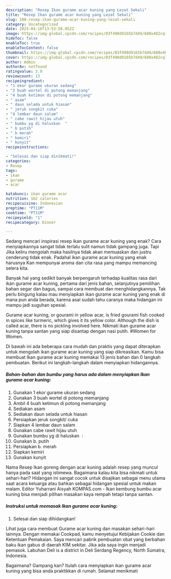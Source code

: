 ```yaml
---
description: "Resep Ikan gurame acar kuning yang Lezat Sekali"
title: "Resep Ikan gurame acar kuning yang Lezat Sekali"
slug: 108-resep-ikan-gurame-acar-kuning-yang-lezat-sekali
category: Uncategorized
date: 2023-04-16T13:53:58.052Z
image: https://img-global.cpcdn.com/recipes/03f498d9165b7d49/680x482cq70/ikan-gurame-acar-kuning-foto-resep-utama.jpg
hideToc: false
enableToc: true
enableTocContent: false
thumbnail: https://img-global.cpcdn.com/recipes/03f498d9165b7d49/680x482cq70/ikan-gurame-acar-kuning-foto-resep-utama.jpg
cover: https://img-global.cpcdn.com/recipes/03f498d9165b7d49/680x482cq70/ikan-gurame-acar-kuning-foto-resep-utama.jpg
author: Admin
authorAv: notfound
ratingvalue: 3.9
reviewcount: 13
recipeingredient:
- "1 ekor gurame ukuran sedang"
- "3 buah wortel di potong memanjang"
- "4 buah ketimun di potong memanjang"
- " asam"
- " daun selada untuk hiasan"
- " jeruk songkit cuka"
- "4 lembar daun salam"
- " cabe rawit hijau utuh"
- " bumbu yg di haluskan  "
- " b putih"
- " b merah"
- " kemiri"
- " kunyit"
recipeinstructions:

- "Selesai dan siap dinikmati!"
categories:
- Resep
tags:
- ikan
- gurame
- acar

katakunci: ikan gurame acar 
nutrition: 162 calories
recipecuisine: Indonesian
preptime: "PT11M"
cooktime: "PT31M"
recipeyield: "1"
recipecategory: Dinner

---
```



Sedang mencari inspirasi resep ikan gurame acar kuning yang enak? Cara menyiapkannya sangat tidak terlalu sulit namun tidak gampang juga. Tapi Jika keliru mengolah maka hasilnya tidak akan memuaskan dan justru cenderung tidak enak. Padahal ikan gurame acar kuning yang enak harusnya Kan mempunyai aroma dan cita rasa yang mampu memancing selera kita.


Banyak hal yang sedikit banyak berpengaruh terhadap kualitas rasa dari ikan gurame acar kuning, pertama dari jenis bahan, selanjutnya pemilihan bahan segar dan bagus, sampai cara membuat dan menghidangkannya. Tak perlu bingung kalau mau menyiapkan ikan gurame acar kuning yang enak di mana pun anda berada, karena asal sudah tahu caranya maka hidangan ini mampu jadi suguhan spesial.

Gurame acar kuning, or gourami in yellow acar, is fried gourami fish cooked in spices like turmeric, which gives it its yellow color. Although the dish is called acar, there is no pickling involved here. Nikmati ikan gurame acar kuning tanpa santan yang siap disantap dengan nasi putih. #Women for Women.


Di bawah ini ada beberapa cara mudah dan praktis yang dapat diterapkan untuk mengolah ikan gurame acar kuning yang siap dikreasikan. Kamu bisa membuat Ikan gurame acar kuning memakai 13 jenis bahan dan 0 langkah pembuatan. Berikut ini langkah-langkah dalam menyiapkan hidangannya.

<!--inarticleads1-->

##### Bahan-bahan dan bumbu yang harus ada dalam menyiapkan Ikan gurame acar kuning:

1. Gunakan 1 ekor gurame ukuran sedang
1. Gunakan 3 buah wortel di potong memanjang
1. Ambil 4 buah ketimun di potong memanjang
1. Sediakan  asam
1. Sediakan  daun selada untuk hiasan
1. Persiapkan  jeruk songkit/ cuka
1. Siapkan 4 lembar daun salam
1. Gunakan  cabe rawit hijau utuh
1. Gunakan  bumbu yg di haluskan  :
1. Gunakan  b. putih
1. Persiapkan  b. merah
1. Siapkan  kemiri
1. Gunakan  kunyit


Nama Resep Ikan goreng dengan acar kuning adalah resep yang muncul hanya pada saat yang istimewa. Bagaimana kalau kita bisa nikmati untuk sehari-hari? Hidangan ini sangat cocok untuk disajikan sebagai menu utama saat acara keluarga atau bahkan sebagai hidangan spesial untuk makan malam. Editor Yuharrani Aisyah KOMPAS.com - Ikan kembung bumbu acar kuning bisa menjadi pilihan masakan kaya rempah tetapi tanpa santan. 

<!--inarticleads2-->

##### Instruksi untuk memasak Ikan gurame acar kuning:


1. Selesai dan siap dihidangkan!

Lihat juga cara membuat Gurame acar kuning dan masakan sehari-hari lainnya. Dengan memakai Cookpad, kamu menyetujui Kebijakan Cookie dan Ketentuan Pemakaian. Saya mencari pabrik pembuatan obat yang berbahan baku ikan gabus di daerah KIM sekitar. Jika ada saya ingin menjadi pemasok. Labuhan Deli is a district in Deli Serdang Regency, North Sumatra, Indonesia. 

Bagaimana? Gampang kan? Itulah cara menyiapkan ikan gurame acar kuning yang bisa anda praktikkan di rumah. Selamat menikmati
